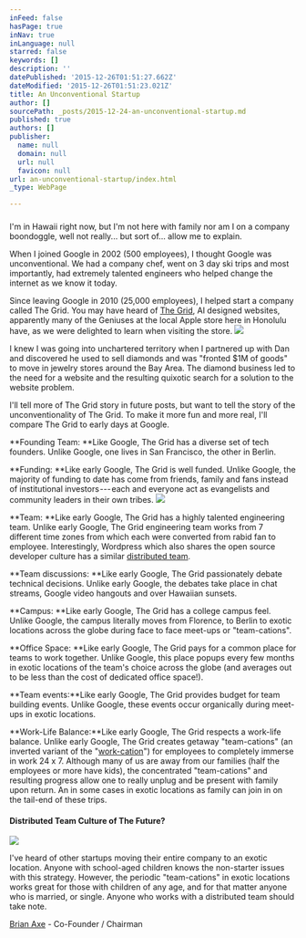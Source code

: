 ```yaml
---
inFeed: false
hasPage: true
inNav: true
inLanguage: null
starred: false
keywords: []
description: ''
datePublished: '2015-12-26T01:51:27.662Z'
dateModified: '2015-12-26T01:51:23.021Z'
title: An Unconventional Startup
author: []
sourcePath: _posts/2015-12-24-an-unconventional-startup.md
published: true
authors: []
publisher:
  name: null
  domain: null
  url: null
  favicon: null
url: an-unconventional-startup/index.html
_type: WebPage

---
```

### 

I'm in Hawaii right now, but I'm not here with family nor am I on a company boondoggle, well not really... but sort of... allow me to explain.

When I joined Google in 2002 (500 employees), I thought Google was unconventional. We had a company chef, went on 3 day ski trips and most importantly, had extremely talented engineers who helped change the internet as we know it today.

Since leaving Google in 2010 (25,000 employees), I helped start a company called The Grid. You may have heard of [The Grid][0], AI designed websites, apparently many of the Geniuses at the local Apple store here in Honolulu have, as we were delighted to learn when visiting the store.
![](https://the-grid-user-content.s3-us-west-2.amazonaws.com/5f221991-efa8-488b-b5f3-c6bd2a155eb3.jpg)

I knew I was going into unchartered territory when I partnered up with Dan and discovered he used to sell diamonds and was "fronted $1M of goods" to move in jewelry stores around the Bay Area. The diamond business led to the need for a website and the resulting quixotic search for a solution to the website problem.

I'll tell more of The Grid story in future posts, but want to tell the story of the unconventionality of The Grid. To make it more fun and more real, I'll compare The Grid to early days at Google.

**Founding Team: **Like Google, The Grid has a diverse set of tech founders. Unlike Google, one lives in San Francisco, the other in Berlin.

**Funding: **Like early Google, The Grid is well funded. Unlike Google, the majority of funding to date has come from friends, family and fans instead of institutional investors --- each and everyone act as evangelists and community leaders in their own tribes.
![](https://the-grid-user-content.s3-us-west-2.amazonaws.com/29a5a2e1-3553-4854-ae0c-e8d16cf636fa.jpg)

**Team: **Like early Google, The Grid has a highly talented engineering team. Unlike early Google, The Grid engineering team works from 7 different time zones from which each were converted from rabid fan to employee. Interestingly, Wordpress which also shares the open source developer culture has a similar [distributed team][1].

**Team discussions: **Like early Google, The Grid passionately debate technical decisions. Unlike early Google, the debates take place in chat streams, Google video hangouts and over Hawaiian sunsets.

**Campus: **Like early Google, The Grid has a college campus feel. Unlike Google, the campus literally moves from Florence, to Berlin to exotic locations across the globe during face to face meet-ups or "team-cations".

**Office Space: **Like early Google, The Grid pays for a common place for teams to work together. Unlike Google, this place popups every few months in exotic locations of the team's choice across the globe (and averages out to be less than the cost of dedicated office space!).

**Team events:**Like early Google, The Grid provides budget for team building events. Unlike Google, these events occur organically during meet-ups in exotic locations.

**Work-Life Balance:**Like early Google, The Grid respects a work-life balance. Unlike early Google, The Grid creates getaway "team-cations" (an inverted variant of the "[work-cation][2]") for employees to completely immerse in work 24 x 7\. Although many of us are away from our families (half the employees or more have kids), the concentrated "team-cations" and resulting progress allow one to really unplug and be present with family upon return. An in some cases in exotic locations as family can join in on the tail-end of these trips.

#### Distributed Team Culture of The Future?
![](https://the-grid-user-content.s3-us-west-2.amazonaws.com/5512e914-0110-4d2b-a086-a4462f8575ad.jpg)

I've heard of other startups moving their entire company to an exotic location. Anyone with school-aged children knows the non-starter issues with this strategy. However, the periodic "team-cations" in exotic locations works great for those with children of any age, and for that matter anyone who is married, or single. Anyone who works with a distributed team should take note.

[Brian Axe][3] - Co-Founder / Chairman

### 

[0]: https://thegrid.io/#4
[1]: http://www.xconomy.com/national/2013/09/27/reimagining-work-scott-berkuns-year-without-pants-automattic/
[2]: http://money.cnn.com/2014/11/17/luxury/work-vacation/
[3]: https://www.linkedin.com/in/brianaxe